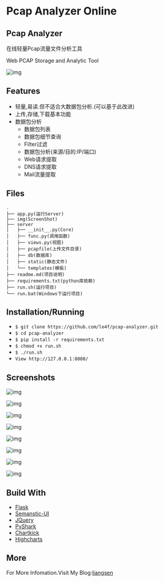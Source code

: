 Pcap Analyzer Online
======

Pcap Analyzer
---

在线轻量Pcap流量文件分析工具

Web PCAP Storage and Analytic Tool

![img](img/pcap-analyzer-01.png)


Features
---

*	轻量,易读.但不适合大数据包分析.(可以基于此改进)
*	上传,存储,下载基本功能
*	数据包分析
	*	数据包列表
	*	数据包细节查询
	*	Filter过滤
	*	数据包分析(来源/目的:IP/端口)
	*	Web请求提取
	*	DNS请求提取
	*	Mail流量提取

Files
---

```
.
├── app.py(运行Server)
├── img(ScreenShot)
├── server
│   ├── __init__.py(Core)
│   ├── func.py(调用函数)
│   ├── views.py(视图)
│   ├── pcapfile(上传文件目录)
│   ├── db(数据库)
│   ├── static(静态文件)
│   └── templates(模板)
├── readme.md(项目说明)
├── requirements.txt(python库依赖)
├── run.sh(运行项目)
└── run.bat(Windows下运行项目)
```

Installation/Running
---

* `$ git clone https://github.com/le4f/pcap-analyzer.git`
* `$ cd pcap-analyzer`
* `$ pip install -r requirements.txt`
* `$ chmod +x run.sh`
* `$ ./run.sh`
* `View http://127.0.0.1:8080/ `

Screenshots
---

![img](img/pcap-analyzer-01.png)

![img](img/pcap-analyzer-02.png)

![img](img/pcap-analyzer-03.png)

![img](img/pcap-analyzer-04.png)

![img](img/pcap-analyzer-05.png)

![img](img/pcap-analyzer-06.png)

![img](img/pcap-analyzer-07.png)

![img](img/pcap-analyzer-08.png)


Build With
---

*	[Flask](http://flask.pocoo.org)
*	[Semanstic-UI](http://semantic-ui.com)
*	[JQuery](http://jquery.com/)
*	[PyShark](http://kiminewt.github.io/pyshark/)
*	[Chartkick](https://github.com/mher/chartkick.py)
*	[Highcharts](http://api.highcharts.com/highcharts)

More
---

For More Infomation.Visit My Blog:[liangsen](http://liangsen/post/post/pcap-online-analyzer)